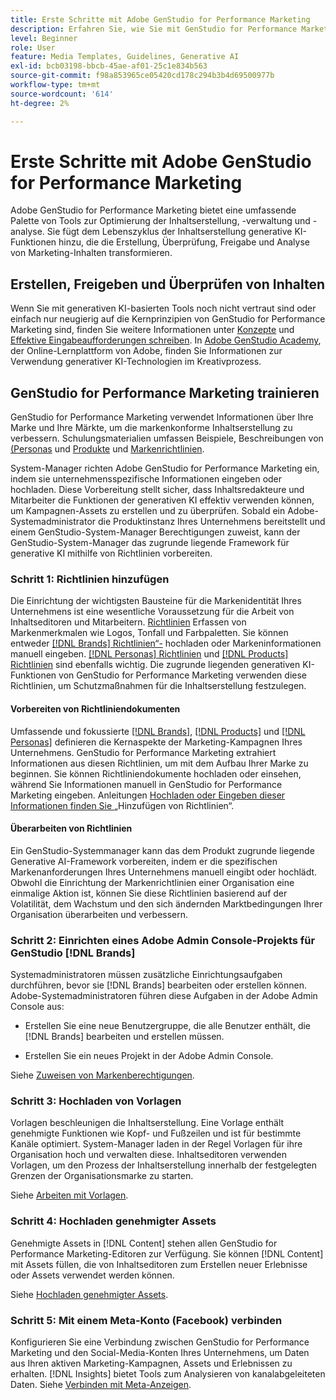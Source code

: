 ```yaml
---
title: Erste Schritte mit Adobe GenStudio for Performance Marketing
description: Erfahren Sie, wie Sie mit GenStudio for Performance Marketing beginnen, um neue Marketing-Inhalte zu generieren, die auf Ihre Marken abgestimmt sind.
level: Beginner
role: User
feature: Media Templates, Guidelines, Generative AI
exl-id: bcb03198-bbcb-45ae-af01-25c1e834b563
source-git-commit: f98a853965ce05420cd178c294b3b4d69500977b
workflow-type: tm+mt
source-wordcount: '614'
ht-degree: 2%

---
```


# Erste Schritte mit Adobe GenStudio for Performance Marketing

Adobe GenStudio for Performance Marketing bietet eine umfassende Palette von Tools zur Optimierung der Inhaltserstellung, -verwaltung und -analyse. Sie fügt dem Lebenszyklus der Inhaltserstellung generative KI-Funktionen hinzu, die die Erstellung, Überprüfung, Freigabe und Analyse von Marketing-Inhalten transformieren.

## Erstellen, Freigeben und Überprüfen von Inhalten

Wenn Sie mit generativen KI-basierten Tools noch nicht vertraut sind oder einfach nur neugierig auf die Kernprinzipien von GenStudio for Performance Marketing sind, finden Sie weitere Informationen unter [Konzepte](concepts.md) und [Effektive Eingabeaufforderungen schreiben](effective-prompts.md). In [Adobe GenStudio Academy](https://learningmanager.adobe.com/genstudioacademy), der Online-Lernplattform von Adobe, finden Sie Informationen zur Verwendung generativer KI-Technologien im Kreativprozess.

## GenStudio for Performance Marketing trainieren

GenStudio for Performance Marketing verwendet Informationen über Ihre Marke und Ihre Märkte, um die markenkonforme Inhaltserstellung zu verbessern. Schulungsmaterialien umfassen Beispiele, Beschreibungen von [ (Personas](/help/user-guide/guidelines/personas.md) und [Produkte](/help/user-guide/guidelines/products.md) und [Markenrichtlinien](/help/user-guide/guidelines/overview.md).

System-Manager richten Adobe GenStudio for Performance Marketing ein, indem sie unternehmensspezifische Informationen eingeben oder hochladen. Diese Vorbereitung stellt sicher, dass Inhaltsredakteure und Mitarbeiter die Funktionen der generativen KI effektiv verwenden können, um Kampagnen-Assets zu erstellen und zu überprüfen. Sobald ein Adobe-Systemadministrator die Produktinstanz Ihres Unternehmens bereitstellt und einem GenStudio-System-Manager Berechtigungen zuweist, kann der GenStudio-System-Manager das zugrunde liegende Framework für generative KI mithilfe von Richtlinien vorbereiten.

### Schritt 1: Richtlinien hinzufügen

Die Einrichtung der wichtigsten Bausteine für die Markenidentität Ihres Unternehmens ist eine wesentliche Voraussetzung für die Arbeit von Inhaltseditoren und Mitarbeitern. [Richtlinien](./guidelines/overview.md) Erfassen von Markenmerkmalen wie Logos, Tonfall und Farbpaletten. Sie können entweder [[!DNL Brands] Richtlinien“-](./guidelines/brands.md) hochladen oder Markeninformationen manuell eingeben. [[!DNL Personas] Richtlinien](./guidelines/personas.md) und [[!DNL Products] Richtlinien](./guidelines/products.md) sind ebenfalls wichtig. Die zugrunde liegenden generativen KI-Funktionen von GenStudio for Performance Marketing verwenden diese Richtlinien, um Schutzmaßnahmen für die Inhaltserstellung festzulegen.

#### Vorbereiten von Richtliniendokumenten

Umfassende und fokussierte [[!DNL Brands]](./guidelines/brands.md), [[!DNL Products]](./guidelines/products.md) und [[!DNL Personas]](./guidelines/personas.md) definieren die Kernaspekte der Marketing-Kampagnen Ihres Unternehmens. GenStudio for Performance Marketing extrahiert Informationen aus diesen Richtlinien, um mit dem Aufbau Ihrer Marke zu beginnen. Sie können Richtliniendokumente hochladen oder einsehen, während Sie Informationen manuell in GenStudio for Performance Marketing eingeben. Anleitungen [ Hochladen oder Eingeben dieser Informationen finden Sie ](./guidelines/overview.md) „Hinzufügen von Richtlinien“.

#### Überarbeiten von Richtlinien

Ein GenStudio-Systemmanager kann das dem Produkt zugrunde liegende Generative AI-Framework vorbereiten, indem er die spezifischen Markenanforderungen Ihres Unternehmens manuell eingibt oder hochlädt. Obwohl die Einrichtung der Markenrichtlinien einer Organisation eine einmalige Aktion ist, können Sie diese Richtlinien basierend auf der Volatilität, dem Wachstum und den sich ändernden Marktbedingungen Ihrer Organisation überarbeiten und verbessern.

### Schritt 2: Einrichten eines Adobe Admin Console-Projekts für GenStudio [!DNL Brands]

Systemadministratoren müssen zusätzliche Einrichtungsaufgaben durchführen, bevor sie [!DNL Brands] bearbeiten oder erstellen können. Adobe-Systemadministratoren führen diese Aufgaben in der Adobe Admin Console aus:

* Erstellen Sie eine neue Benutzergruppe, die alle Benutzer enthält, die [!DNL Brands] bearbeiten und erstellen müssen.

* Erstellen Sie ein neues Projekt in der Adobe Admin Console.

Siehe [Zuweisen von Markenberechtigungen](configure-brand-permissions.md).

### Schritt 3: Hochladen von Vorlagen

Vorlagen beschleunigen die Inhaltserstellung. Eine Vorlage enthält genehmigte Funktionen wie Kopf- und Fußzeilen und ist für bestimmte Kanäle optimiert. System-Manager laden in der Regel Vorlagen für ihre Organisation hoch und verwalten diese. Inhaltseditoren verwenden Vorlagen, um den Prozess der Inhaltserstellung innerhalb der festgelegten Grenzen der Organisationsmarke zu starten.

Siehe [Arbeiten mit Vorlagen](./content/use-templates.md).

### Schritt 4: Hochladen genehmigter Assets

Genehmigte Assets in [!DNL Content] stehen allen GenStudio for Performance Marketing-Editoren zur Verfügung. Sie können [!DNL Content] mit Assets füllen, die von Inhaltseditoren zum Erstellen neuer Erlebnisse oder Assets verwendet werden können.

Siehe [Hochladen genehmigter Assets](./content/manage-assets.md).

### Schritt 5: Mit einem Meta-Konto (Facebook) verbinden

Konfigurieren Sie eine Verbindung zwischen GenStudio for Performance Marketing und den Social-Media-Konten Ihres Unternehmens, um Daten aus Ihren aktiven Marketing-Kampagnen, Assets und Erlebnissen zu erhalten. [!DNL Insights] bietet Tools zum Analysieren von kanalabgeleiteten Daten. Siehe [Verbinden mit Meta-Anzeigen](/help/user-guide/connectors/meta-ads.md).
